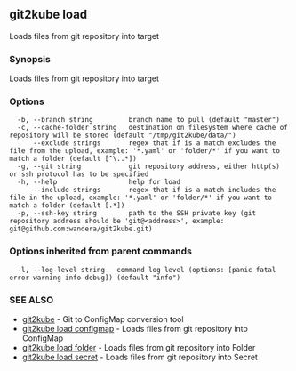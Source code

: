 ## git2kube load

Loads files from git repository into target

### Synopsis

Loads files from git repository into target

### Options

```
  -b, --branch string         branch name to pull (default "master")
  -c, --cache-folder string   destination on filesystem where cache of repository will be stored (default "/tmp/git2kube/data/")
      --exclude strings       regex that if is a match excludes the file from the upload, example: '*.yaml' or 'folder/*' if you want to match a folder (default [^\..*])
  -g, --git string            git repository address, either http(s) or ssh protocol has to be specified
  -h, --help                  help for load
      --include strings       regex that if is a match includes the file in the upload, example: '*.yaml' or 'folder/*' if you want to match a folder (default [.*])
  -p, --ssh-key string        path to the SSH private key (git repository address should be 'git@<address>', example: git@github.com:wandera/git2kube.git)
```

### Options inherited from parent commands

```
  -l, --log-level string   command log level (options: [panic fatal error warning info debug]) (default "info")
```

### SEE ALSO

* [git2kube](git2kube.md)	 - Git to ConfigMap conversion tool
* [git2kube load configmap](git2kube_load_configmap.md)	 - Loads files from git repository into ConfigMap
* [git2kube load folder](git2kube_load_folder.md)	 - Loads files from git repository into Folder
* [git2kube load secret](git2kube_load_secret.md)	 - Loads files from git repository into Secret

